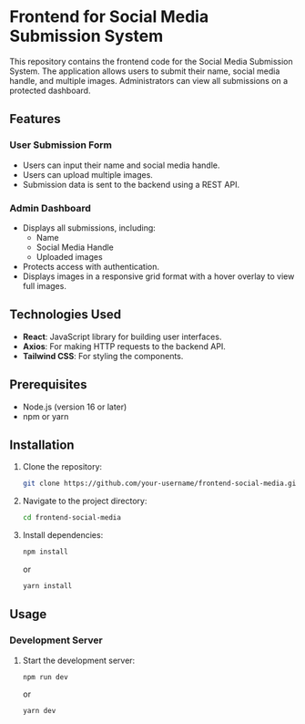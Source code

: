 # Frontend for Social Media Submission System

This repository contains the frontend code for the Social Media Submission System. The application allows users to submit their name, social media handle, and multiple images. Administrators can view all submissions on a protected dashboard.

## Features

### User Submission Form
- Users can input their name and social media handle.
- Users can upload multiple images.
- Submission data is sent to the backend using a REST API.

### Admin Dashboard
- Displays all submissions, including:
  - Name
  - Social Media Handle
  - Uploaded images
- Protects access with authentication.
- Displays images in a responsive grid format with a hover overlay to view full images.

## Technologies Used

- **React**: JavaScript library for building user interfaces.
- **Axios**: For making HTTP requests to the backend API.
- **Tailwind CSS**: For styling the components.

## Prerequisites

- Node.js (version 16 or later)
- npm or yarn

## Installation

1. Clone the repository:
   ```bash
   git clone https://github.com/your-username/frontend-social-media.git
   ```

2. Navigate to the project directory:
   ```bash
   cd frontend-social-media
   ```

3. Install dependencies:
   ```bash
   npm install
   ```
   or
   ```bash
   yarn install
   ```

## Usage

### Development Server

1. Start the development server:
   ```bash
   npm run dev
   ```
   or
   ```bash
   yarn dev
   ```

